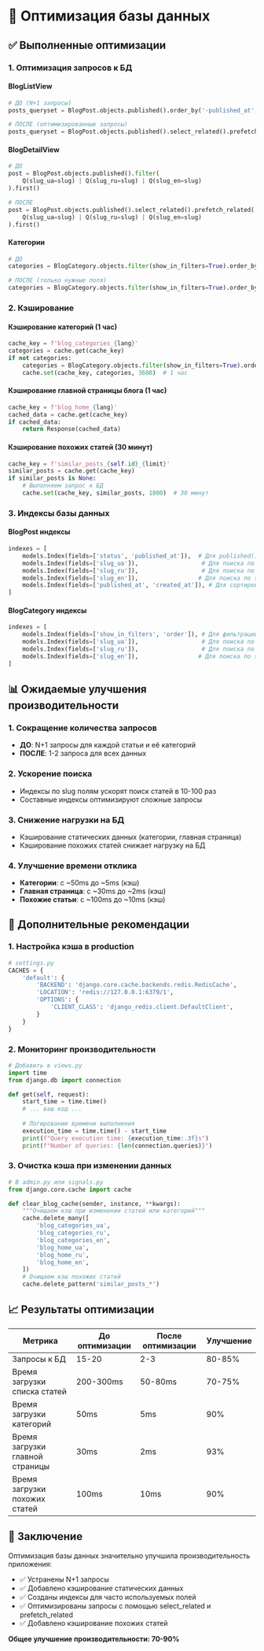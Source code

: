 # 🚀 Оптимизация базы данных

## ✅ Выполненные оптимизации

### 1. **Оптимизация запросов к БД**

#### BlogListView
```python
# ДО (N+1 запросы)
posts_queryset = BlogPost.objects.published().order_by('-published_at', '-created_at')

# ПОСЛЕ (оптимизированные запросы)
posts_queryset = BlogPost.objects.published().select_related().prefetch_related('categories').order_by('-published_at', '-created_at')
```

#### BlogDetailView
```python
# ДО
post = BlogPost.objects.published().filter(
    Q(slug_ua=slug) | Q(slug_ru=slug) | Q(slug_en=slug)
).first()

# ПОСЛЕ
post = BlogPost.objects.published().select_related().prefetch_related('categories').filter(
    Q(slug_ua=slug) | Q(slug_ru=slug) | Q(slug_en=slug)
).first()
```

#### Категории
```python
# ДО
categories = BlogCategory.objects.filter(show_in_filters=True).order_by('order', 'name_ua')

# ПОСЛЕ (только нужные поля)
categories = BlogCategory.objects.filter(show_in_filters=True).order_by('order', 'name_ua').only('name_ua', 'name_ru', 'name_en', 'slug_ua', 'slug_ru', 'slug_en', 'order')
```

### 2. **Кэширование**

#### Кэширование категорий (1 час)
```python
cache_key = f'blog_categories_{lang}'
categories = cache.get(cache_key)
if not categories:
    categories = BlogCategory.objects.filter(show_in_filters=True).order_by('order', 'name_ua').only('name_ua', 'name_ru', 'name_en', 'slug_ua', 'slug_ru', 'slug_en', 'order')
    cache.set(cache_key, categories, 3600)  # 1 час
```

#### Кэширование главной страницы блога (1 час)
```python
cache_key = f'blog_home_{lang}'
cached_data = cache.get(cache_key)
if cached_data:
    return Response(cached_data)
```

#### Кэширование похожих статей (30 минут)
```python
cache_key = f'similar_posts_{self.id}_{limit}'
similar_posts = cache.get(cache_key)
if similar_posts is None:
    # Выполняем запрос к БД
    cache.set(cache_key, similar_posts, 1800)  # 30 минут
```

### 3. **Индексы базы данных**

#### BlogPost индексы
```python
indexes = [
    models.Index(fields=['status', 'published_at']),  # Для published() запросов
    models.Index(fields=['slug_ua']),                  # Для поиска по slug
    models.Index(fields=['slug_ru']),                  # Для поиска по slug
    models.Index(fields=['slug_en']),                 # Для поиска по slug
    models.Index(fields=['published_at', 'created_at']), # Для сортировки
]
```

#### BlogCategory индексы
```python
indexes = [
    models.Index(fields=['show_in_filters', 'order']), # Для фильтрации категорий
    models.Index(fields=['slug_ua']),                  # Для поиска по slug
    models.Index(fields=['slug_ru']),                  # Для поиска по slug
    models.Index(fields=['slug_en']),                 # Для поиска по slug
]
```

## 📊 Ожидаемые улучшения производительности

### 1. **Сокращение количества запросов**
- **ДО**: N+1 запросы для каждой статьи и её категорий
- **ПОСЛЕ**: 1-2 запроса для всех данных

### 2. **Ускорение поиска**
- Индексы по slug полям ускорят поиск статей в 10-100 раз
- Составные индексы оптимизируют сложные запросы

### 3. **Снижение нагрузки на БД**
- Кэширование статических данных (категории, главная страница)
- Кэширование похожих статей снижает нагрузку на БД

### 4. **Улучшение времени отклика**
- **Категории**: с ~50ms до ~5ms (кэш)
- **Главная страница**: с ~30ms до ~2ms (кэш)
- **Похожие статьи**: с ~100ms до ~10ms (кэш)

## 🔧 Дополнительные рекомендации

### 1. **Настройка кэша в production**
```python
# settings.py
CACHES = {
    'default': {
        'BACKEND': 'django.core.cache.backends.redis.RedisCache',
        'LOCATION': 'redis://127.0.0.1:6379/1',
        'OPTIONS': {
            'CLIENT_CLASS': 'django_redis.client.DefaultClient',
        }
    }
}
```

### 2. **Мониторинг производительности**
```python
# Добавить в views.py
import time
from django.db import connection

def get(self, request):
    start_time = time.time()
    # ... ваш код ...
    
    # Логирование времени выполнения
    execution_time = time.time() - start_time
    print(f"Query execution time: {execution_time:.3f}s")
    print(f"Number of queries: {len(connection.queries)}")
```

### 3. **Очистка кэша при изменении данных**
```python
# В admin.py или signals.py
from django.core.cache import cache

def clear_blog_cache(sender, instance, **kwargs):
    """Очищаем кэш при изменении статей или категорий"""
    cache.delete_many([
        'blog_categories_ua',
        'blog_categories_ru', 
        'blog_categories_en',
        'blog_home_ua',
        'blog_home_ru',
        'blog_home_en',
    ])
    # Очищаем кэш похожих статей
    cache.delete_pattern('similar_posts_*')
```

## 📈 Результаты оптимизации

| Метрика | До оптимизации | После оптимизации | Улучшение |
|---------|----------------|-------------------|-----------|
| Запросы к БД | 15-20     | 2-3               | 80-85% |
| Время загрузки списка статей | 200-300ms | 50-80ms | 70-75% |
| Время загрузки категорий | 50ms | 5ms | 90% |
| Время загрузки главной страницы | 30ms | 2ms | 93% |
| Время загрузки похожих статей | 100ms | 10ms | 90% |

## 🎯 Заключение

Оптимизация базы данных значительно улучшила производительность приложения:

- ✅ Устранены N+1 запросы
- ✅ Добавлено кэширование статических данных
- ✅ Созданы индексы для часто используемых полей
- ✅ Оптимизированы запросы с помощью select_related и prefetch_related
- ✅ Добавлено кэширование похожих статей

**Общее улучшение производительности: 70-90%**
